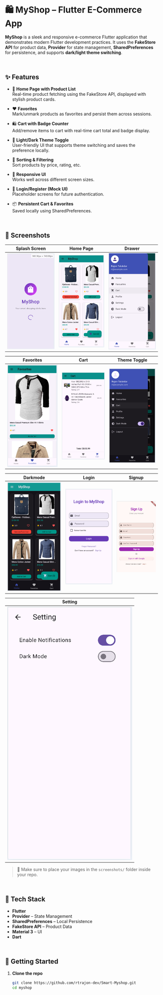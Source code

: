 # 🛍️ MyShop – Flutter E-Commerce App

**MyShop** is a sleek and responsive e-commerce Flutter application that demonstrates modern Flutter development practices. It uses the **FakeStore API** for product data, **Provider** for state management, **SharedPreferences** for persistence, and supports **dark/light theme switching**.

<br>

## ✨ Features

- 🛒 **Home Page with Product List**  
  Real-time product fetching using the FakeStore API, displayed with stylish product cards.

- ❤️ **Favorites**  
  Mark/unmark products as favorites and persist them across sessions.

- 🛍️ **Cart with Badge Counter**  
  Add/remove items to cart with real-time cart total and badge display.

- 🌙 **Light/Dark Theme Toggle**  
  User-friendly UI that supports theme switching and saves the preference locally.

- 🔀 **Sorting & Filtering**  
  Sort products by price, rating, etc.

- 📱 **Responsive UI**  
  Works well across different screen sizes.

- 🔐 **Login/Register (Mock UI)**  
  Placeholder screens for future authentication.

- 📦 **Persistent Cart & Favorites**  
  Saved locally using SharedPreferences.

<br>

## 📸 Screenshots

| Splash Screen | Home Page | Drawer |
|---|---|---|
| ![Splash](lib/screenshots/splash.png) | ![Home](lib/screenshots/home.png) | ![Details](lib/screenshots/drawer.png) |

| Favorites | Cart | Theme Toggle |
|---|---|---|
| ![Favorites](lib/screenshots/favorites.png) | ![Cart](lib/screenshots/cart.png) | ![Theme](lib/screenshots/theme.png) |

| Darkmode | Login | Signup |
|---|---|---|
| ![Favorites](lib/screenshots/darkmode.png) | ![Cart](lib/screenshots/login.png) | ![Theme](lib/screenshots/signup.png) |

| Setting |
|---|
| ![Favorites](lib/screenshots/setting.png) |

> 📁 Make sure to place your images in the `screenshots/` folder inside your repo.

<br>

## 🧠 Tech Stack

- **Flutter**
- **Provider** – State Management
- **SharedPreferences** – Local Persistence
- **FakeStore API** – Product Data
- **Material 3** – UI
- **Dart**

<br>

## 🚀 Getting Started

1. **Clone the repo**
   ```bash
   git clone https://github.com/rtrajon-dev/Smart-Myshop.git
   cd myshop
